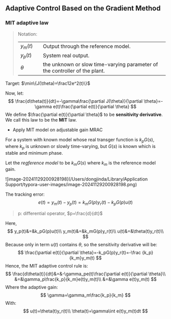 

## Adaptive Control Based on the Gradient Method

### MIT adaptive law

> Notation:
>
> |          |      |                                                              |
> | -------- | ---- | ------------------------------------------------------------ |
> | $y_m(t)$ |      | Output through the reference model.                          |
> | $y_p(t)$ |      | System real output.                                          |
> | $\theta$ |      | the unknown or slow time-varying parameter of the controller of the plant. |

Target: $\min\{J(\theta)=\frac12e^2(t)\}$

Now, let:
$$
\frac{d\theta(t)}{dt}=-\gamma\frac{\partial J(\theta)}{\partial \theta}=-\gamma e(t)\frac{\partial e(t)}{\partial \theta}
$$
We define $\frac{\partial e(t)}{\partial \theta}$ to be **sensitivity derivative**. We call this law to be the **MIT** law.

* Apply MIT model on adjustable gain MRAC

For a system with known model whose real transger function is $k_pG(s)$, where $k_p$ is unknown or slowly time-varying, but $G(s)$ is known which is stable and minimum phase.

Let the *regference model* to be $k_mG(s)$ where $k_m$ is the reference model gain.

![image-20241129200928198](/Users/dongjinda/Library/Application Support/typora-user-images/image-20241129200928198.png)

The tracking error:
$$
e(t)=y_m(t)-y_p(t)=k_mG(p)y_r(t)-k_pG(p)u(t)
$$

> p: differential operator, $p=\frac{d}{dt}$

Here,
$$
y_p(t)&=&k_pG(p)u(t)\\
y_m(t)&=&k_mG(p)y_r(t)\\
u(t)&=&\theta(t)y_r(t)\\
$$
Because only in term $u(t)$ contains $\theta$, so the sensitivity derivative will be:
$$
\frac{\partial e(t)}{\partial \theta}=-k_pG(p)y_r(t)=-\frac {k_p}{k_m}y_m(t)
$$
Hence, the MIT adaptive control rule is:
$$
\frac{d\theta(t)}{dt}&=&-\gamma_pe(t)\frac{\partial e(t)}{\partial \theta}\\
&=&\gamma_p\frac{k_p}{k_m}e(t)y_m(t)\\
&=&\gamma e(t)y_m(t)
$$
Where the adaptive gain:
$$
\gamma=\gamma_m\frac{k_p}{k_m}
$$
With:
$$
u(t)=\theta(t)y_r(t)\\
\theta(t)=\gamma\int e(t)y_m(t)dt
$$
